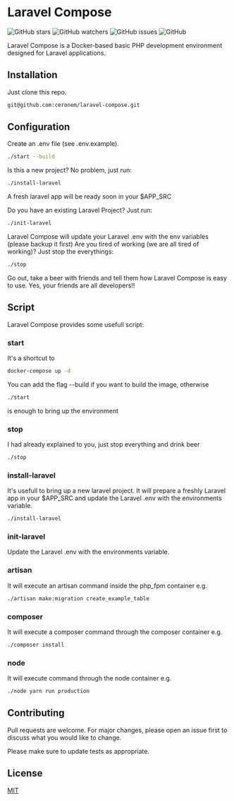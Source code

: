 # Laravel Compose
![GitHub stars](https://img.shields.io/github/stars/ceronem/laravel-compose?style=social)
![GitHub watchers](https://img.shields.io/github/watchers/ceronem/laravel-compose?style=social)
![GitHub issues](https://img.shields.io/github/issues/ceronem/laravel-compose)
![GitHub](https://img.shields.io/github/license/ceronem/laravel-compose)


Laravel Compose is a Docker-based basic PHP development environment designed for Laravel applications.

## Installation

Just clone this repo.

```bash
git@github.com:ceronem/laravel-compose.git
```

## Configuration

Create an .env file (see .env.example).
```bash
./start --build
```
Is this a new project? No problem, just run:
```bash
./install-laravel
```
A fresh laravel app will be ready soon in your $APP_SRC

Do you have an existing Laravel Project? Just run:
```bash
./init-laravel
```
Laravel Compose will update your Laravel .env with the env variables (please backup it first)
Are you tired of working (we are all tired of working)? Just stop the everythings:
```bash
./stop
```
Go out, take a beer with friends and tell them how Laravel Compose is easy to use. Yes, your friends are all developers!!

## Script
Laravel Compose provides some usefull script:
### start
It's a shortcut to 
```bash
docker-compose up -d
```
You can add the flag --build if you want to build the image, otherwise
```bash
./start
```
is enough to bring up the environment
### stop
I had already explained to you, just stop everything and drink beer
```bash
./stop
```
### install-laravel
It's usefull to bring up a new laravel project. It will prepare a freshly Laravel app in your $APP_SRC and update the Laravel .env with the environments variable.
```bash
./install-laravel
```
### init-laravel
Update the Laravel .env with the environments variable.
### artisan
It will execute an artisan command inside the php_fpm container e.g.
```bash
./artisan make:migration create_example_table
``` 

### composer
It will execute a composer command through the composer container e.g.
```bash
./composer install
``` 
### node
It will execute command through the node container e.g.
```bash
./node yarn run production
``` 
## Contributing
Pull requests are welcome. For major changes, please open an issue first to discuss what you would like to change.

Please make sure to update tests as appropriate.

## License
[MIT](https://choosealicense.com/licenses/mit/)
